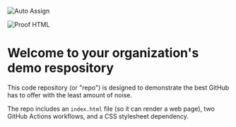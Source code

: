 ![Auto Assign](https://github.com/RGW-Software/demo-repository/actions/workflows/auto-assign.yml/badge.svg)

![Proof HTML](https://github.com/RGW-Software/demo-repository/actions/workflows/proof-html.yml/badge.svg)

# Welcome to your organization's demo respository
This code repository (or "repo") is designed to demonstrate the best GitHub has to offer with the least amount of noise.

The repo includes an `index.html` file (so it can render a web page), two GitHub Actions workflows, and a CSS stylesheet dependency.
